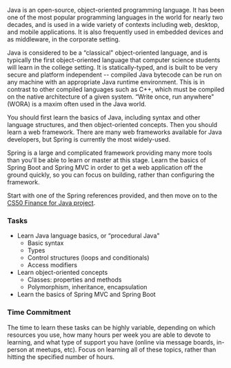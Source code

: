 Java is an open-source, object-oriented programming language. It has been one of the most popular programming languages in the world for nearly two decades, and is used in a wide variety of contexts including web, desktop, and mobile applications. It is also frequently used in embedded devices and as middleware, in the corporate setting.

Java is considered to be a “classical" object-oriented language, and is typically the first object-oriented language that computer science students will learn in the college setting. It is statically-typed, and is built to be very secure and platform independent -- compiled Java bytecode can be run on any machine with an appropriate Java runtime environment. This is in contrast to other compiled languages such as C++, which must be compiled on the native architecture of a given system. “Write once, run anywhere" (WORA) is a maxim often used in the Java world.

You should first learn the basics of Java, including syntax and other language structures, and then object-oriented concepts. Then you should learn a web framework. There are many web frameworks available for Java developers, but Spring is currently the most widely-used.

Spring is a large and complicated framework providing many more tools than you'll be able to learn or master at this stage. Learn the basics of Spring Boot and Spring MVC in order to get a web application off the ground quickly, so you can focus on building, rather than configuring the framework.

Start with one of the Spring references provided, and then move on to the [CS50 Finance for Java project](https://github.com/launchcode-rebootu/cs50-finance-java).

### Tasks
* Learn Java language basics, or “procedural Java"
    * Basic syntax
    * Types
    * Control structures (loops and conditionals)
    * Access  modifiers
* Learn object-oriented concepts
    * Classes: properties and methods
    * Polymorphism, inheritance, encapsulation
* Learn the basics of Spring MVC and Spring Boot

### Time Commitment

The time to learn these tasks can be highly variable, depending on which resources you use, how many hours per week you are able to devote to learning, and what type of support you have (online via message boards, in-person at meetups, etc). Focus on learning all of these topics, rather than hitting the specified number of hours.
